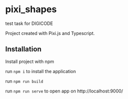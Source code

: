 # pixi_shapes
test task for DIGICODE

Project created with Pixi.js and Typescript.

## Installation

Install project with npm

run `npm i` to install the application

run `npm run build`

run `npm run serve` to open app on http://localhost:9000/
